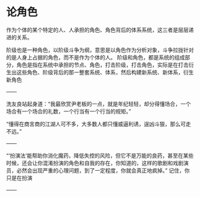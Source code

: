 # 论角色

作为个体的某个特定的人、人承担的角色、角色背后的体系系统，这三者是层层递进的关系。

阶级也是一种角色，以阶级斗争为纲，意思是以角色作为分析对象，斗争拉拢针对的是人身上占据的角色，而不是作为个体的人。
阶级和角色，都是系统的组成部分，角色是指在系统中承担的节点、角色，打击阶级，打击角色，实际是在打击衍生出这些角色、阶级背后的那一整套系统、体系，然后构建新系统、新体系，衍生新角色

——

洗友良站起身道：“我最欣赏尹老板的一点，就是年纪轻轻，却分得懂场合，一个场合有一个场合的礼数，一个行当有一个行当的规矩。”

“懂得在商言商的江湖人可不多，大多数人都只懂威逼利诱，逞凶斗狠，那么可走不远。”

——

“‘扮演法’能帮助你消化魔药，降低失控的风险，但它不是万能的良药，甚至在某些时候，还会让你混淆扮演的角色和自我的存在，你知道的，这样的歌剧和戏剧演员，必然会出现严重的心理问题，到了一定程度，你就会真正地疯掉。”
记住，你只是在扮演

——

